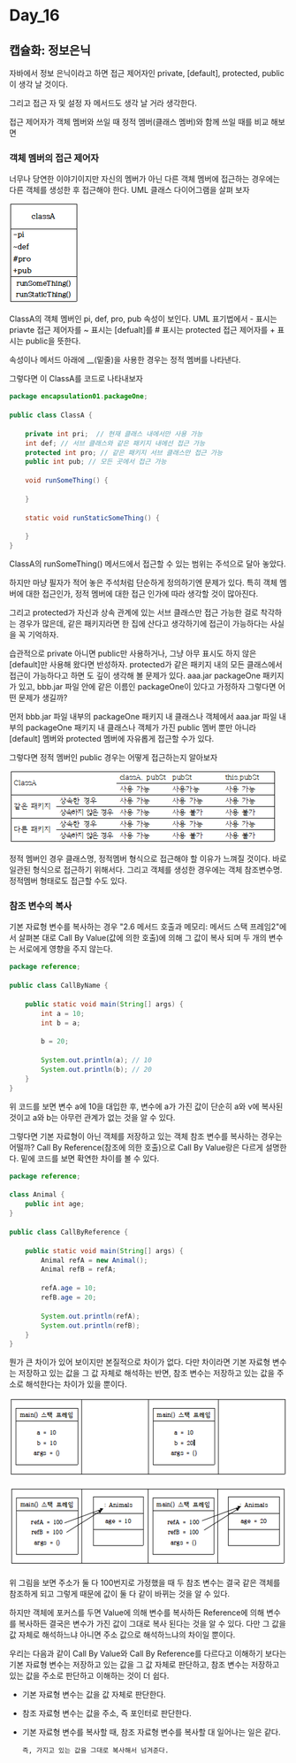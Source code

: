 # Day_16

## 캡슐화: 정보은닉

자바에서 정보 은닉이라고 하면  접근 제어자인 private, [default], protected, public이 생각 날 것이다.

그리고 접근 자 및 설정 자 메서드도 생각 날 거라 생각한다.

접근 제어자가 객체 멤버와 쓰일 때 정적 멤버(클래스 멤버)와 함께 쓰일 때를 비교 해보면

### 객체 멤버의 접근 제어자

너무나 당연한 이야기이지만 자신의 멤버가 아닌 다른 객체 멤버에 접근하는 경우에는 다른 객체를 생성한 후 접근해야 한다. UML 클래스 다이어그램을 살펴 보자

<img src="/static/3-36.PNG" width="126" height="182"></img>

ClassA의 객체 멤버인 pi, def, pro, pub 속성이 보인다. UML 표기법에서 - 표시는 priavte 접근 제어자를 ~ 표시는 [defualt]를 # 표시는 protected 접근 제어자를 + 표시는 public을 뜻한다.

속성이나 메서드 아래에 __(밑줄)을 사용한 경우는 정적 멤버를 나타낸다.

그렇다면 이 ClassA를 코드로 나타내보자

```java
package encapsulation01.packageOne;

public class ClassA {

    private int pri;  // 현재 클래스 내에서만 사용 가능
    int def; // 서브 클래스와 같은 패키지 내에선 접근 가능
    protected int pro; // 같은 패키지 서브 클래스만 접근 가능
    public int pub; // 모든 곳에서 접근 가능

    void runSomeThing() {

    }

    static void runStaticSomeThing() {

    }
}
```

ClassA의 runSomeThing() 메서드에서 접근할 수 있는 범위는 주석으로 달아 놓았다.

하지만 마냥 필자가 적어 놓은 주석처럼 단순하게 정의하기엔 문제가 있다. 특히 객체 멤버에 대한 접근인가, 정적 멤버에 대한 접근 인가에 따라 생각할 것이 많아진다.

그리고 protected가 자신과 상속 관계에 있는 서브 클래스만 접근 가능한 걸로 착각하는 경우가 많은데, 같은 패키지라면 한 집에 산다고 생각하기에 접근이 가능하다는 사실을 꼭 기억하자.

습관적으로 private 아니면 public만 사용하거나, 그냥 아무 표시도 하지 않은 [default]만 사용해 왔다면 반성하자. protected가 같은 패키지 내의 모든 클래스에서 접근이 가능하다고 하면 도 깊이 생각해 볼 문제가 있다. aaa.jar packageOne 패키지가 있고, bbb.jar 파일 안에 같은 이름인 packageOne이 있다고 가정하자 그렇다면 어떤 문제가 생길까?

먼저 bbb.jar 파일 내부의 packageOne 패키지 내 클래스나 객체에서 aaa.jar 파일 내부의 packageOne 패키지 내 클래스나 객체가 가진 public 멤버 뿐만 아니라 [default] 멤버와 protected 멤버에 자유롭게 접근할 수가 있다. 

그렇다면 정적 멤버인 public 경우는 어떻게 접근하는지 알아보자

<img src="/static/3-37.PNG" width="484" height="132"></img>

정적 멤버인 경우 클래스명, 정적멤버 형식으로 접근해야 할 이유가 느껴질 것이다. 바로 일관된 형식으로 접근하기 위해서다. 그리고 객체를 생성한 경우에는 객체 참조변수명. 정적멤버 형태로도 접근할 수도 있다.

### 참조 변수의 복사

기본 자료형 변수를 복사하는 경우 "2.6 메서드 호출과 메모리: 메서드 스택 프레임2"에서 살펴본 대로 Call By Value(값에 의한 호출)에 의해 그 값이 복사 되며 두 개의 변수는 서로에게 영향을 주지 않는다.

```java
package reference;

public class CallByName {

    public static void main(String[] args) {
        int a = 10;
        int b = a;

        b = 20;

        System.out.println(a); // 10
        System.out.println(b); // 20
    }
}
```

위 코드를 보면 변수 a에 10을 대입한 후, 변수에 a가 가진 값이 단순히 a와 v에 복사된 것이고 a와 b는 아무런 관계가 없는 것을 알 수 있다.

그렇다면 기본 자료형이 아닌 객체를 저장하고 있는 객체 참조 변수를 복사하는 경우는 어떨까? Call By Reference(참조에 의한 호출)으로 Call By Value랑은 다르게 설명한다. 밑에 코드를 보면 확연한 차이를 볼 수 있다.

```java
package reference;

class Animal {
    public int age;
}

public class CallByReference {

    public static void main(String[] args) {
        Animal refA = new Animal();
        Animal refB = refA;

        refA.age = 10;
        refB.age = 20;

        System.out.println(refA);
        System.out.println(refB);
    }
}
```

뭔가 큰 차이가 있어 보이지만 본질적으로 차이가 없다. 다만 차이라면 기본 자료형 변수는 저장하고 있는 값을 그 값 자체로 해석하는 반면, 참조 변수는 저장하고 있는 값을 주소로 해석한다는 차이가 있을 뿐이다. 

<img src="/static/3-42.PNG" width="525" height="145"></img>

<img src="/static/3-44.PNG" width="528" height="146"></img>

위 그림을 보면 주소가 둘 다 100번지로 가정했을 때 두 참조 변수는 결국 같은 객체를 참조하게 되고 그렇게 때문에 값이 둘 다 같이 바뀌는 것을 알 수 있다.

하지만 객체에 포커스를 두면  Value에 의해 변수를 복사하든 Reference에 의해 변수를 복사하든 결국은 변수가 가진 값이 그대로 복사 된다는 것을 알 수 있다. 다만 그 값을 값 자체로 해석하느냐 아니면 주소 값으로 해석하느냐의 차이일 뿐이다.

우리는 다음과 같이 Call By Value와  Call By Reference를 다르다고 이해하기 보다는 기본 자료형 변수는 저장하고 있는 값을 그 값 자체로 판단하고, 참조 변수는 저장하고 있는 값을 주소로 판단하고 이해하는 것이 더 쉽다.

- 기본 자료형 변수는 값을 값 자체로 판단한다.
- 참조 자료형 변수는 값을 주소, 즉 포인터로 판단한다.
- 기본 자료형 변수를 복사할 때, 참조 자료형 변수를 복사할 대 일어나는 일은 같다.

      즉, 가지고 있는 값을 그대로 복사해서 넘겨준다.